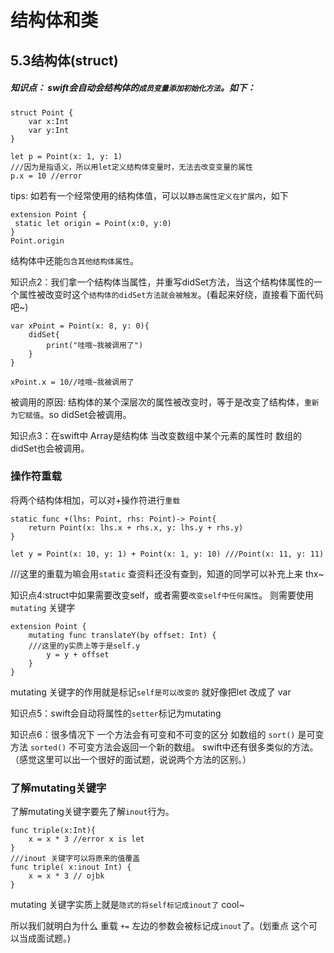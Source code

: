 # 结构体和类



##  5.3结构体(struct)
##### 知识点： swift会自动会结构体的```成员变量添加初始化方法```。如下：

    struct Point {
        var x:Int
        var y:Int
    }
    
    let p = Point(x: 1, y: 1)
    ///因为是指语义，所以用let定义结构体变量时，无法去改变变量的属性
    p.x = 10 //error
    
    
tips: 如若有一个经常使用的结构体值，可以以```静态属性定义在扩展内```，如下

    extension Point {
     static let origin = Point(x:0, y:0)
    }
    Point.origin
 
结构体中还能```包含其他结构体属性```。

知识点2：我们拿一个结构体当属性，并重写didSet方法，当这个结构体属性的一个属性被改变时这个```结构体的didSet方法就会被触发```。(看起来好绕，直接看下面代码吧~)

    var xPoint = Point(x: 8, y: 0){
        didSet{
            print("哇哦~我被调用了")
        }
    }
    
    xPoint.x = 10//哇哦~我被调用了

被调用的原因: 结构体的某个深层次的属性被改变时，等于是改变了结构体，```重新为它赋值```。so  didSet会被调用。

知识点3：在swift中 Array是结构体  当改变数组中某个元素的属性时 数组的didSet也会被调用。

### 操作符重载
将两个结构体相加，可以对+操作符进行```重载```

    static func +(lhs: Point, rhs: Point)-> Point{
        return Point(x: lhs.x + rhs.x, y: lhs.y + rhs.y)
    }

    let y = Point(x: 10, y: 1) + Point(x: 1, y: 10) ///Point(x: 11, y: 11)

///这里的重载为嘛会用```static``` 查资料还没有查到，知道的同学可以补充上来 thx~



知识点4:struct中如果需要改变self，或者需要```改变self中任何属性```。 则需要使用```mutating``` 关键字

    extension Point {
        mutating func translateY(by offset: Int) {
        ///这里的y实质上等于是self.y
            y = y + offset
        }
    }

mutating 关键字的作用就是标记```self是可以改变的```  就好像把let 改成了 var

知识点5：swift会自动将属性的```setter```标记为mutating

知识点6：很多情况下  一个方法会有可变和不可变的区分
如数组的
```sort()``` 是可变方法
```sorted()``` 不可变方法会返回一个新的数组。
swift中还有很多类似的方法。（感觉这里可以出一个很好的面试题，说说两个方法的区别。）

### 了解mutating关键字
了解mutating关键字要先了解```inout```行为。

    func triple(x:Int){
        x = x * 3 //error x is let
    }
    ///inout 关键字可以将原来的值覆盖
    func triple( x:inout Int) {
        x = x * 3 // ojbk
    }

mutating 关键字实质上就是```隐式的将self标记成inout了```  cool~

所以我们就明白为什么 重载 ```+=``` 左边的参数会被标记成```inout```了。(划重点 这个可以当成面试题。)


